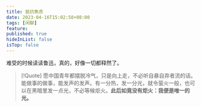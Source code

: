 ```yaml
---
title: 抵抗焦虑
date: 2023-04-16T15:02:58+08:00
tags: [闲聊]
feature: 
published: true
hideInList: false
isTop: false
---
```


难受的时候读读鲁迅，真的，好像一切都释然了。

> [!Quote] 愿中国青年都摆脱冷气，只是向上走，不必听自暴自弃者流的话。能做事的做事，能发声的发声。有一分热，发一分光，就令萤火一般，也可以在黑暗里发一点光，不必等候炬火。**此后如竟没有炬火：我便是唯一的光。**
